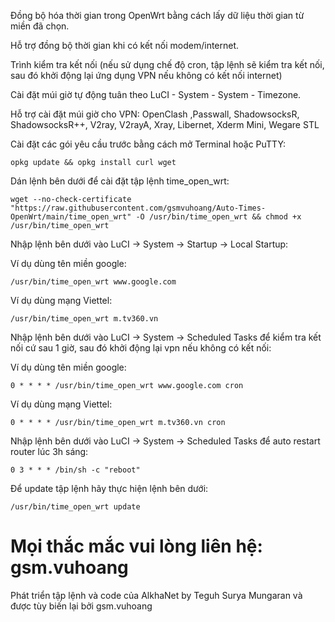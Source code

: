 Đồng bộ hóa thời gian trong OpenWrt bằng cách lấy dữ liệu thời gian từ miền đã chọn.

Hỗ trợ đồng bộ thời gian khi có kết nối modem/internet.

Trình kiểm tra kết nối (nếu sử dụng chế độ cron, tập lệnh sẽ kiểm tra kết nối, sau đó khởi động lại ứng dụng VPN nếu không có kết nối internet)

Cài đặt múi giờ tự động tuân theo LuCI - System - System - Timezone.

Hỗ trợ cài đặt múi giờ cho VPN: OpenClash ,Passwall, ShadowsocksR, ShadowsocksR++, V2ray, V2rayA, Xray, Libernet, Xderm Mini, Wegare STL

Cài đặt các gói yêu cầu trước bằng cách mở Terminal hoặc PuTTY:

```
opkg update && opkg install curl wget
```
Dán lệnh bên dưới để cài đặt tập lệnh time_open_wrt:
```
wget --no-check-certificate "https://raw.githubusercontent.com/gsmvuhoang/Auto-Times-OpenWrt/main/time_open_wrt" -O /usr/bin/time_open_wrt && chmod +x /usr/bin/time_open_wrt
```

Nhập lệnh bên dưới vào LuCI -> System -> Startup -> Local Startup:

Ví dụ dùng tên miền google:
```
/usr/bin/time_open_wrt www.google.com
```

Ví dụ dùng mạng Viettel:
```
/usr/bin/time_open_wrt m.tv360.vn
```

Nhập lệnh bên dưới vào LuCI -> System -> Scheduled Tasks để kiểm tra kết nối cứ sau 1 giờ, sau đó khởi động lại vpn nếu không có kết nối:

Ví dụ dùng tên miền google:
```
0 * * * * /usr/bin/time_open_wrt www.google.com cron
```

Ví dụ dùng mạng Viettel:
```
0 * * * * /usr/bin/time_open_wrt m.tv360.vn cron
```
Nhập lệnh bên dưới vào LuCI -> System -> Scheduled Tasks để auto restart router lúc 3h sáng:
```
0 3 * * * /bin/sh -c "reboot"
```

Để update tập lệnh hãy thực hiện lệnh bên dưới:
```
/usr/bin/time_open_wrt update
```

# Mọi thắc mắc vui lòng liên hệ: gsm.vuhoang

Phát triển
tập lệnh và code của AlkhaNet by Teguh Surya Mungaran và được tùy biến lại bởi gsm.vuhoang
